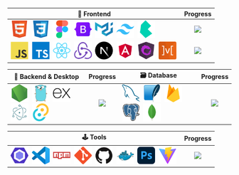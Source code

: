 <p align="center">
  
| 🎨 Frontend | Progress |
| ----------- |:--------:|
| <img src="/icons/front/html5.svg" title="HTML" alt="HTML" width="40" height="40"/>&nbsp; <img src="/icons/front/css3.svg" title="CSS" alt="CSS" width="40" height="40"/>&nbsp; <img src="/icons/front/figma.svg" title="Figma" alt="Figma" width="40" height="40"/>&nbsp; <img src="/icons/front/bootstrap.svg" title="Bootstrap" alt="Bootstrap" width="40" height="40"/>&nbsp; <img src="/icons/front/materialui.svg" title="Material-UI" alt="Material-UI" width="40" height="40"/>&nbsp; <img src="/icons/front/tailwind.svg" title="Tailwind" alt="Tailwind" width="40" height="40"/>&nbsp; <img src="/icons/front/bulma.svg" title="Bulma" alt="Bulma" width="40" height="40"/>&nbsp; | ![](https://geps.dev/progress/35) |
| <img src="/icons/front/js.svg" title="JS" alt="JS" width="40" height="40"/>&nbsp; <img src="/icons/front/ts.svg" title="TypeScript" alt="TypeScript" width="40" height="40"/>&nbsp; <img src="/icons/front/react.svg" title="React" alt="React" width="40" height="40"/>&nbsp; <img src="/icons/front/redux.svg" title="Redux" alt="Redux" width="40" height="40"/>&nbsp; <img src="/icons/front/nextjs.svg" title="Next.js" alt="Next.js" width="40" height="40"/>&nbsp; <img src="/icons/front/angular.svg" title="Angular" alt="Angular" width="40" height="40"/>&nbsp; <img src="/icons/front/ngrx.svg" title="NgRx" alt="NgRx" width="40" height="40"/>&nbsp; <img src="/icons/front/mobx.svg" title="MobX" alt="MobX" width="40" height="40"/>&nbsp;  | ![](https://geps.dev/progress/10) |

| 💾 Backend & Desktop | Progress | 🗃 Database | Progress |
| -------------------- | :------: | ---------- | :------: |
| <img src="/icons/back and db/nodejs.svg" title="Node.js" alt="Node.js" width="40" height="40"/>&nbsp; <img src="/icons/back and db/go.svg" title="Go" alt="Go" width="40" height="40"/>&nbsp; <img src="/icons/back and db/express.svg" title="Express" alt="Express" width="40" height="40"/>&nbsp; <img src="/icons/back and db/electron.svg" title="Electron" alt="Electron" width="40" height="40"/>&nbsp; <img src="/icons/back and db/tauri.svg" title="Tauri" alt="Tauri" width="40" height="40"/>&nbsp; | ![](https://geps.dev/progress/5) | <img src="/icons/back and db/mysql.svg" title="MySQL" alt="MySQL" width="40" height="40"/>&nbsp; <img src="/icons/back and db/sqlite.svg" title="SQLite" alt="SQLite" width="40" height="40"/>&nbsp; <img src="/icons/back and db/firebase.svg" title="Firebase" alt="Firebase" width="40" height="40"/>&nbsp; <img src="/icons/back and db/postgresql.svg" title="PostgreSQL" alt="PostgreSQL" width="40" height="40"/>&nbsp; <img src="/icons/back and db/mongodb.svg" title="MongoDB" alt="MongoDB" width="40" height="40"/>&nbsp; | ![](https://geps.dev/progress/10) |

| 🕹 Tools |  Progress |
| -------- | :-------: |
| <img src="https://github.com/devicons/devicon/blob/master/icons/eslint/eslint-original.svg" title="ESLint" alt="ESLint" width="40" height="40"/>&nbsp; <img src="https://github.com/devicons/devicon/blob/master/icons/vscode/vscode-original.svg" title="Visual Studio Code" alt="Visual Studio Code" width="40" height="40"/>&nbsp; <img src="https://github.com/devicons/devicon/blob/master/icons/npm/npm-original-wordmark.svg" title="npm" alt="npm" width="40" height="40"/>&nbsp; <img src="https://github.com/devicons/devicon/blob/master/icons/git/git-original.svg" title="git" alt="git" width="40" height="40"/>&nbsp; <img src="https://github.com/devicons/devicon/blob/master/icons/github/github-original.svg" title="GitHub" alt="GitHub" width="40" height="40"/>&nbsp; <img src="https://github.com/devicons/devicon/blob/master/icons/docker/docker-original.svg" title="Docker" alt="Docker" width="40" height="40"/>&nbsp; <img src="https://github.com/devicons/devicon/blob/master/icons/photoshop/photoshop-original.svg" title="Photoshop" alt="Photoshop" width="40" height="40"/>&nbsp; <img src="https://github.com/devicons/devicon/blob/master/icons/vitejs/vitejs-original.svg" title="Vite" alt="Vite" width="40" height="40"/>&nbsp; | ![](https://geps.dev/progress/50) |

</p>